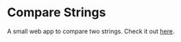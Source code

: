 # Compare Strings
A small web app to compare two strings. Check it out [here](https://shakil-shahadat.github.io/compare/).
